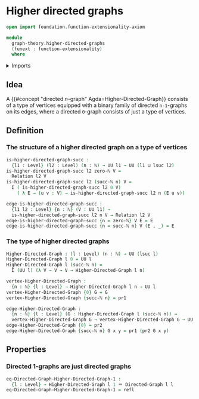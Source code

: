 # Higher directed graphs

```agda
open import foundation.function-extensionality-axiom

module
  graph-theory.higher-directed-graphs
  (funext : function-extensionality)
  where
```

<details><summary>Imports</summary>

```agda
open import elementary-number-theory.natural-numbers

open import foundation.binary-relations funext
open import foundation.cartesian-product-types funext
open import foundation.dependent-pair-types
open import foundation.function-types funext
open import foundation.identity-types funext
open import foundation.unit-type
open import foundation.universe-levels

open import graph-theory.directed-graphs funext
```

</details>

## Idea

A {{#concept "directed $n$-graph" Agda=Higher-Directed-Graph}} consists of a
type of vertices equipped with a binary family of directed `n-1`-graphs on its
edges, where a directed `0`-graph consists of just a type of vertices.

## Definition

### The structure of a higher directed graph on a type of vertices

```agda
is-higher-directed-graph-succ :
  {l1 : Level} (l2 : Level) (n : ℕ) → UU l1 → UU (l1 ⊔ lsuc l2)
is-higher-directed-graph-succ l2 zero-ℕ V =
  Relation l2 V
is-higher-directed-graph-succ l2 (succ-ℕ n) V =
  Σ ( is-higher-directed-graph-succ l2 0 V)
    ( λ E → (u v : V) → is-higher-directed-graph-succ l2 n (E u v))

edge-is-higher-directed-graph-succ :
  {l1 l2 : Level} {n : ℕ} (V : UU l1) →
  is-higher-directed-graph-succ l2 n V → Relation l2 V
edge-is-higher-directed-graph-succ {n = zero-ℕ} V E = E
edge-is-higher-directed-graph-succ {n = succ-ℕ n} V (E , _) = E
```

### The type of higher directed graphs

```agda
Higher-Directed-Graph : (l : Level) (n : ℕ) → UU (lsuc l)
Higher-Directed-Graph l 0 = UU l
Higher-Directed-Graph l (succ-ℕ n) =
  Σ (UU l) (λ V → V → V → Higher-Directed-Graph l n)

vertex-Higher-Directed-Graph :
  {n : ℕ} {l : Level} → Higher-Directed-Graph l n → UU l
vertex-Higher-Directed-Graph {0} G = G
vertex-Higher-Directed-Graph {succ-ℕ n} = pr1

edge-Higher-Directed-Graph :
  {n : ℕ} {l : Level} (G : Higher-Directed-Graph l (succ-ℕ n)) →
  vertex-Higher-Directed-Graph G → vertex-Higher-Directed-Graph G → UU l
edge-Higher-Directed-Graph {0} = pr2
edge-Higher-Directed-Graph {succ-ℕ n} G x y = pr1 (pr2 G x y)
```

## Properties

### Directed 1-graphs are just directed graphs

```agda
eq-Directed-Graph-Higher-Directed-Graph-1 :
  {l : Level} → Higher-Directed-Graph l 1 ＝ Directed-Graph l l
eq-Directed-Graph-Higher-Directed-Graph-1 = refl
```
